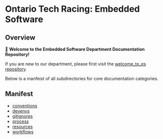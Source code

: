 # Ontario Tech Racing: Embedded Software

## Overview

👋 **Welcome to the Embedded Software Department Documentation Repository!**

If you are new to our department, please first visit
the [welcome_to_es repository](https://github.com/OntarioTechRacing/welcome_to_es).

Below is a manfeist of all subdirectories for core documentation categories.

## Manifest

- [conventions](conventions)
- [devenvs](devenvs)
- [gitignores](gitignores)
- [process](process)
- [resources](resources)
- [workflows](workflows)
